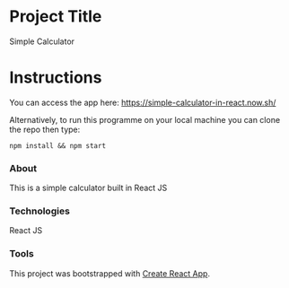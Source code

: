 # Project Title
Simple Calculator

# Instructions
You can access the app here: https://simple-calculator-in-react.now.sh/

Alternatively, to run this programme on your local machine you can clone the repo then type:

`npm install && npm start`

### About
This is a simple calculator built in React JS

### Technologies 
React JS

### Tools
This project was bootstrapped with [Create React App](https://github.com/facebook/create-react-app).

